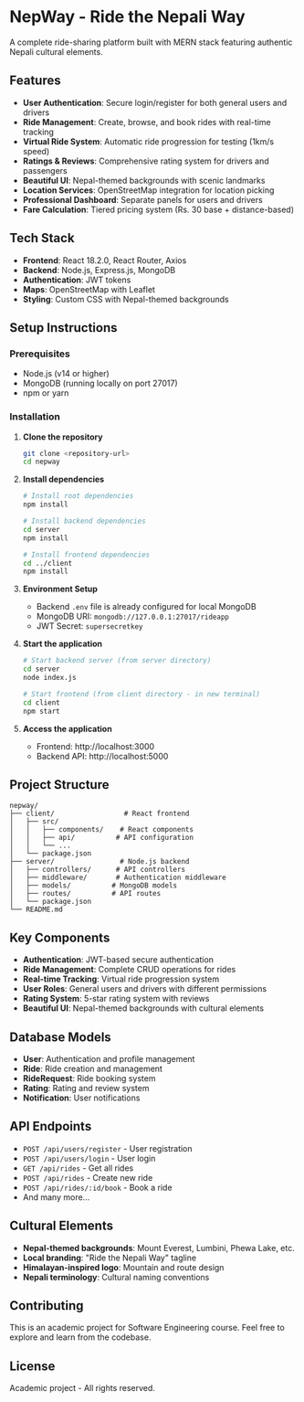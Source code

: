 # NepWay - Ride the Nepali Way

A complete ride-sharing platform built with MERN stack featuring authentic Nepali cultural elements.

## Features

- **User Authentication**: Secure login/register for both general users and drivers
- **Ride Management**: Create, browse, and book rides with real-time tracking
- **Virtual Ride System**: Automatic ride progression for testing (1km/s speed)
- **Ratings & Reviews**: Comprehensive rating system for drivers and passengers
- **Beautiful UI**: Nepal-themed backgrounds with scenic landmarks
- **Location Services**: OpenStreetMap integration for location picking
- **Professional Dashboard**: Separate panels for users and drivers
- **Fare Calculation**: Tiered pricing system (Rs. 30 base + distance-based)

## Tech Stack

- **Frontend**: React 18.2.0, React Router, Axios
- **Backend**: Node.js, Express.js, MongoDB
- **Authentication**: JWT tokens
- **Maps**: OpenStreetMap with Leaflet
- **Styling**: Custom CSS with Nepal-themed backgrounds

## Setup Instructions

### Prerequisites
- Node.js (v14 or higher)
- MongoDB (running locally on port 27017)
- npm or yarn

### Installation

1. **Clone the repository**
   ```bash
   git clone <repository-url>
   cd nepway
   ```

2. **Install dependencies**
   ```bash
   # Install root dependencies
   npm install
   
   # Install backend dependencies
   cd server
   npm install
   
   # Install frontend dependencies
   cd ../client
   npm install
   ```

3. **Environment Setup**
   - Backend `.env` file is already configured for local MongoDB
   - MongoDB URI: `mongodb://127.0.0.1:27017/rideapp`
   - JWT Secret: `supersecretkey`

4. **Start the application**
   ```bash
   # Start backend server (from server directory)
   cd server
   node index.js
   
   # Start frontend (from client directory - in new terminal)
   cd client
   npm start
   ```

5. **Access the application**
   - Frontend: http://localhost:3000
   - Backend API: http://localhost:5000

## Project Structure

```
nepway/
├── client/                 # React frontend
│   ├── src/
│   │   ├── components/    # React components
│   │   ├── api/          # API configuration
│   │   └── ...
│   └── package.json
├── server/                # Node.js backend
│   ├── controllers/      # API controllers
│   ├── middleware/       # Authentication middleware
│   ├── models/          # MongoDB models
│   ├── routes/          # API routes
│   └── package.json
└── README.md
```

## Key Components

- **Authentication**: JWT-based secure authentication
- **Ride Management**: Complete CRUD operations for rides
- **Real-time Tracking**: Virtual ride progression system
- **User Roles**: General users and drivers with different permissions
- **Rating System**: 5-star rating system with reviews
- **Beautiful UI**: Nepal-themed backgrounds with cultural elements

## Database Models

- **User**: Authentication and profile management
- **Ride**: Ride creation and management
- **RideRequest**: Ride booking system
- **Rating**: Rating and review system
- **Notification**: User notifications

## API Endpoints

- `POST /api/users/register` - User registration
- `POST /api/users/login` - User login
- `GET /api/rides` - Get all rides
- `POST /api/rides` - Create new ride
- `POST /api/rides/:id/book` - Book a ride
- And many more...

## Cultural Elements

- **Nepal-themed backgrounds**: Mount Everest, Lumbini, Phewa Lake, etc.
- **Local branding**: "Ride the Nepali Way" tagline
- **Himalayan-inspired logo**: Mountain and route design
- **Nepali terminology**: Cultural naming conventions

## Contributing

This is an academic project for Software Engineering course. Feel free to explore and learn from the codebase.

## License

Academic project - All rights reserved.

